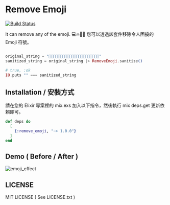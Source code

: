 Remove Emoji
=================================================

[![Build Status](https://travis-ci.org/guanting112/elixir_remove_emoji.svg?branch=master)](https://travis-ci.org/guanting112/elixir_remove_emoji)

It can remove any of the emoji. 💻🔥🤯🚫
您可以透過該套件移除令人困擾的 Emoji 符號。

```elixir

original_string = "👦👦🏻🇯🇵🇰🇳🇰🇷👦🏼👦🏽👦🏾😄😅😆😇😈😉😊"
sanitized_string = original_string |> RemoveEmoji.sanitize()

# true, :ok
IO.puts "" === sanitized_string

```

Installation / 安裝方式
------

請在您的 Elixir 專案裡的 mix.exs 加入以下指令，然後執行 mix deps.get 更新依賴即可。

```elixir
def deps do
  [
    {:remove_emoji, "~> 1.0.0"}
  ]
end
```

Demo ( Before / After )
------

![emoji_effect](https://i.imgur.com/OzcQYWL.jpg)


LICENSE
--------

MIT LICENSE ( See LICENSE.txt )
